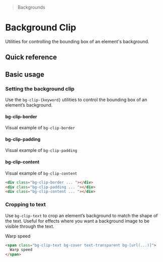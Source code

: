 > Backgrounds

# Background Clip

Utilities for controlling the bounding box of an element's background.

## Quick reference

<qr-table />

## Basic usage

### Setting the background clip
Use the `bg-clip-{keyword}` utilities to control the bounding box of an element’s background.

<example-container>
  <div class="grid sm:grid-cols-3 gap-24 sm:justify-around">
    <div class="flex flex-col justify-self-center place-items-center">
      <h4 class="pd-font-mono">bg-clip-border</h4>
      <div class="w-128 h-128 bg-clip-border p-16 rounded-8 pd-shadow-lg pd-bg-indigo-500 border-8 pd-border-white/50 border-dashed"><span class="sr-only">Visual example of <code>bg-clip-border</code></span></div>
    </div>
    <div class="flex flex-col justify-self-center place-items-center">
      <h4 class="pd-font-mono">bg-clip-padding</h4>
      <div class="w-128 h-128 bg-clip-padding p-16 rounded-8 pd-shadow-lg pd-bg-indigo-500 border-8 pd-border-indigo-500/50 border-dashed"><span class="sr-only">Visual example of <code>bg-clip-padding</code></span></div>
    </div>
    <div class="flex flex-col justify-self-center place-items-center">
      <h4 class="pd-font-mono">bg-clip-content</h4>
      <div class="w-128 h-128 bg-clip-content p-16 rounded-8 pd-bg-indigo-500 border-8 pd-border-indigo-500/50 border-dashed"><span class="sr-only">Visual example of <code>bg-clip-content</code></span></div>
    </div>
  </div>
</example-container>

```html
<div class="bg-clip-border ... "></div>
<div class="bg-clip-padding ... "></div>
<div class="bg-clip-content ... "></div>
```

### Cropping to text
Use `bg-clip-text` to crop an element’s background to match the shape of the text. Useful for effects where you want a background image to be visible through the text.

<example-container>
  <div class="text-xxxl font-bold text-center">
    <span class="bg-clip-text bg-cover text-transparent bg-[url(./office-warping.png)]">
      Warp speed
    </span>
  </div>
</example-container>

```html
<span class="bg-clip-text bg-cover text-transparent bg-[url(...)]">
  Warp speed
</span>
```


